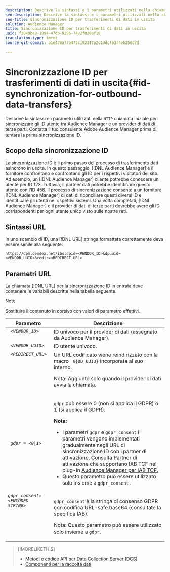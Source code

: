 ```yaml
---
description: Descrive la sintassi e i parametri utilizzati nella chiamata HTTP iniziale per sincronizzare gli ID utente tra Audience Manager e un provider di dati di terze parti. Contatta il tuo consulente Adobe Audience Manager prima di tentare la prima sincronizzazione ID.
seo-description: Descrive la sintassi e i parametri utilizzati nella chiamata HTTP iniziale per sincronizzare gli ID utente tra Audience Manager e un provider di dati di terze parti. Contatta il tuo consulente Adobe Audience Manager prima di tentare la prima sincronizzazione ID.
seo-title: Sincronizzazione ID per trasferimenti di dati in uscita
solution: Audience Manager
title: Sincronizzazione ID per trasferimenti di dati in uscita
uuid: f3849be8-1094-47db-9296-7482f020af18
translation-type: tm+mt
source-git-commit: b1e438a77a472c192117a2c1ddcf63f4eb25d07d

---
```



# Sincronizzazione ID per trasferimenti di dati in uscita{#id-synchronization-for-outbound-data-transfers}

Descrive la sintassi e i parametri utilizzati nella `HTTP` chiamata iniziale per sincronizzare gli ID utente tra Audience Manager e un provider di dati di terze parti. Contatta il tuo consulente Adobe Audience Manager prima di tentare la prima sincronizzazione ID.

<!-- c_id_sync_out.xml -->

## Scopo della sincronizzazione ID

La sincronizzazione ID è il primo passo del processo di trasferimento dati asincrono in uscita. In questo passaggio, [!DNL Audience Manager] e il fornitore confrontano e confrontano gli ID per i rispettivi visitatori del sito. Ad esempio, un [!DNL Audience Manager] cliente potrebbe conoscere un utente per ID 123. Tuttavia, il partner dati potrebbe identificare questo utente con l’ID 456. Il processo di sincronizzazione consente a un fornitore [!DNL Audience Manager] di dati di riconciliare questi diversi ID e identificare gli utenti nei rispettivi sistemi. Una volta completati, [!DNL Audience Manager] e il provider di dati di terze parti dovrebbe avere gli ID corrispondenti per ogni utente unico visto sulle nostre reti.

## Sintassi URL

In uno scambio di ID, una [!DNL URL] stringa formattata correttamente deve essere simile alla seguente:

```
https://dpm.demdex.net/ibs:dpid=<VENDOR_ID>&dpuuid=<VENDOR_UUID>&redir=<REDIRECT_URL>
```

## Parametri URL

La chiamata [!DNL URL] per la sincronizzazione ID in entrata deve contenere le variabili descritte nella tabella seguente.

>[!NOTE]
>
>Sostituire il contenuto in corsivo con valori di parametro effettivi.

<table id="table_EB9F4246E2A34ABB8ED06EA458EB186F"> 
 <thead> 
  <tr> 
   <th colname="col1" class="entry"> Parametro </th> 
   <th colname="col2" class="entry"> Descrizione </th> 
  </tr> 
 </thead>
 <tbody> 
  <tr valign="top"> 
   <td colname="col1"> <code> <i>&lt;VENDOR_ID&gt;</i> </code> </td> 
   <td colname="col2">ID univoco per il provider di dati (assegnato da <span class="keyword"> Audience Manager</span>). </td> 
  </tr> 
  <tr valign="top"> 
   <td colname="col1"> <code> <i>&lt;VENDOR_UUID&gt;</i> </code> </td> 
   <td colname="col2"> ID utente univoco. </td> 
  </tr> 
  <tr valign="top"> 
   <td colname="col1"> <code> <i>&lt;REDIRECT_URL&gt;</i> </code> </td> 
   <td colname="col2">Un URL codificato viene reindirizzato con la macro <code> ${DD_UUID}</code> incorporata al suo interno. <p><b></b> Nota: Aggiunto solo quando il provider di dati avvia la chiamata. </p> </td> 
  </tr> 
    </tr> 
  <tr> 
   <td colname="col1"> <code> <i>gdpr = &lt;0|1&gt;</i> </code> </td> 
   <td colname="col2"> <p><code>gdpr</code> può essere 0 (non si applica il GDPR) o 1 (si applica il GDPR).</p><p><b>Nota:</b> <ul><li>I parametri <code>gdpr</code> e <code>gdpr_consent</code> i parametri vengono implementati gradualmente negli URL di sincronizzazione ID con i partner di attivazione. Consulta Partner di attivazione che supportano IAB TCF nel plug-in <a href="../../overview/data-security-and-privacy/aam-iab-plugin.md#aam-activation-partners">Audience Manager per IAB TCF.</a></li><li>Questo parametro può essere utilizzato solo insieme a <code>gdpr_consent.</code></li></ul></p></td>
  </tr> 
    </tr> 
  <tr valign="top"> 
   <td colname="col1"> <code><i>gdpr_consent=&lt;ENCODED STRING&gt;</i> </code> </td> 
   <td colname="col2"><p><code>gdpr_consent</code> è la stringa di consenso GDPR con codifica URL-safe base64 (consultate la specifica <a href="https://github.com/InteractiveAdvertisingBureau/GDPR-Transparency-and-Consent-Framework/blob/master/URL-based%20Consent%20Passing_%20Framework%20Guidance.md#specifications" format="http" scope="external"></a>IAB).</p><p><b></b> Nota: Questo parametro può essere utilizzato solo insieme a <code>gdpr</code>.</p> </td> 
  </tr> 
 </tbody> 
</table>

>[!MORELIKETHIS]
>
>* [Metodi e codice API per Data Collection Server (DCS)](../../api/dcs-intro/dcs-event-calls/dcs-event-calls.md)
>* [Componenti per la raccolta dati](../../reference/system-components/components-data-collection.md)

